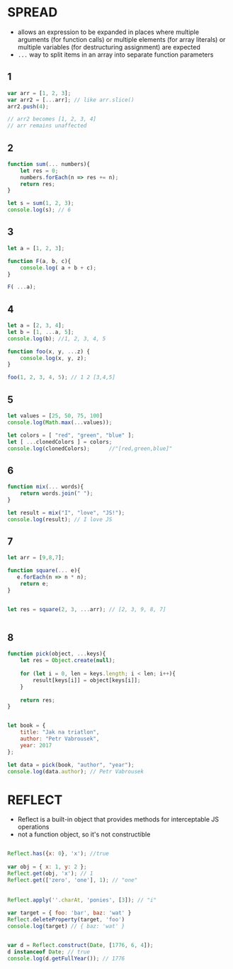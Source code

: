 # SPREAD

* allows an expression to be expanded in places where multiple arguments (for function calls) or multiple elements (for array literals) or multiple variables (for destructuring assignment) are expected
* ```...``` way to split items in an array into separate function parameters




## 1
```javascript
var arr = [1, 2, 3];
var arr2 = [...arr]; // like arr.slice()
arr2.push(4); 

// arr2 becomes [1, 2, 3, 4]
// arr remains unaffected
```

## 2
```javascript
function sum(... numbers){
    let res = 0;
    numbers.forEach(n => res += n);
    return res;
}

let s = sum(1, 2, 3);
console.log(s); // 6
```

## 3

```js
let a = [1, 2, 3];

function F(a, b, c){
    console.log( a + b + c);
}

F( ...a);
```

 



## 4
```js
let a = [2, 3, 4];
let b = [1, ...a, 5];
console.log(b); //1, 2, 3, 4, 5

function foo(x, y, ...z) {
    console.log(x, y, z);
}

foo(1, 2, 3, 4, 5); // 1 2 [3,4,5]

```
 



## 5
```javascript
let values = [25, 50, 75, 100]
console.log(Math.max(...values));

let colors = [ "red", "green", "blue" ];
let [ ...clonedColors ] = colors;
console.log(clonedColors);      //"[red,green,blue]"
```

## 6
```js
function mix(... words){
    return words.join(" ");
}

let result = mix("I", "love", "JS!");
console.log(result); // I love JS
```

## 7
```js
let arr = [9,8,7];

function square(... e){
   e.forEach(n => n * n);
    return e;
}


let res = square(2, 3, ...arr); // [2, 3, 9, 8, 7]



```


## 8
```js
function pick(object, ...keys){
    let res = Object.create(null);
    
    for (let i = 0, len = keys.length; i < len; i++){
        result[keys[i]] = object[keys[i]];
    }
    
    return res;
}


let book = {
    title: "Jak na triatlon",
    author: "Petr Vabrousek",
    year: 2017
};

let data = pick(book, "author", "year");
console.log(data.author); // Petr Vabrousek
```






# REFLECT
* Reflect is a built-in object that provides methods for interceptable JS operations
* not a function object, so it's not constructible
```js

Reflect.has({x: 0}, 'x'); //true
   
var obj = { x: 1, y: 2 };
Reflect.get(obj, 'x'); // 1
Reflect.get(['zero', 'one'], 1); // "one"
    
  
Reflect.apply(''.charAt, 'ponies', [3]); // "i"  
    
var target = { foo: 'bar', baz: 'wat' }
Reflect.deleteProperty(target, 'foo')
console.log(target) // { baz: 'wat' }


var d = Reflect.construct(Date, [1776, 6, 4]);
d instanceof Date; // true
console.log(d.getFullYear()); // 1776
```    

